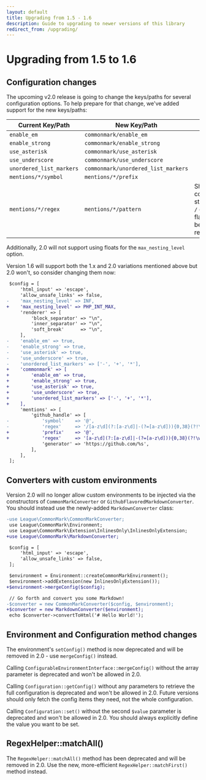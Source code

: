 ```yaml
---
layout: default
title: Upgrading from 1.5 - 1.6
description: Guide to upgrading to newer versions of this library
redirect_from: /upgrading/
---
```


# Upgrading from 1.5 to 1.6

## Configuration changes

The upcoming v2.0 release is going to change the keys/paths for several configuration options. To help prepare for that change, we've added support for the new keys/paths:

| Current Key/Path         | New Key/Path                        | Notes |
| ------------------------ | ----------------------------------- | ----- |
| `enable_em`              | `commonmark/enable_em`              |       |
| `enable_strong`          | `commonmark/enable_strong`          |       |
| `use_asterisk`           | `commonmark/use_asterisk`           |       |
| `use_underscore`         | `commonmark/use_underscore`         |       |
| `unordered_list_markers` | `commonmark/unordered_list_markers` |       |
| `mentions/*/symbol`      | `mentions/*/prefix`                 |       |
| `mentions/*/regex`       | `mentions/*/pattern`                | Should not contain starting/ending `/` delimiters or flags - must be a partial regex |

Additionally, 2.0 will not support using floats for the `max_nesting_level` option.

Version 1.6 will support both the 1.x and 2.0 variations mentioned above but 2.0 won't, so consider changing them now:

```diff
 $config = [
     'html_input' => 'escape',
     'allow_unsafe_links' => false,
-    'max_nesting_level' => INF,
+    'max_nesting_level' => PHP_INT_MAX,
     'renderer' => [
         'block_separator' => "\n",
         'inner_separator' => "\n",
         'soft_break'      => "\n",
     ],
-    'enable_em' => true,
-    'enable_strong' => true,
-    'use_asterisk' => true,
-    'use_underscore' => true,
-    'unordered_list_markers' => ['-', '+', '*'],
+    'commonmark' => [
+        'enable_em' => true,
+        'enable_strong' => true,
+        'use_asterisk' => true,
+        'use_underscore' => true,
+        'unordered_list_markers' => ['-', '+', '*'],
+    ],
     'mentions' => [
         'github_handle' => [
-            'symbol'    => '@',
-            'regex'     => '/[a-z\d](?:[a-z\d]|-(?=[a-z\d])){0,38}(?!\w)/i',
+            'prefix'    => '@',
+            'regex'     => '[a-z\d](?:[a-z\d]|-(?=[a-z\d])){0,38}(?!\w)',
             'generator' => 'https://github.com/%s',
         ],
     ],
 ];
```

## Converters with custom environments

Version 2.0 will no longer allow custom environments to be injected via the constructors of `CommonMarkConverter` or `GithubFlavoredMarkdownConverter`. You should instead use the newly-added `MarkdownConverter` class:

```diff
-use League\CommonMark\CommonMarkConverter;
 use League\CommonMark\Environment;
 use League\CommonMark\Extension\InlinesOnly\InlinesOnlyExtension;
+use League\CommonMark\MarkdownConverter;

 $config = [
     'html_input' => 'escape',
     'allow_unsafe_links' => false,
 ];

 $environment = Environment::createCommonMarkEnvironment();
 $environment->addExtension(new InlinesOnlyExtension());
+$environment->mergeConfig($config);

 // Go forth and convert you some Markdown!
-$converter = new CommonMarkConverter($config, $environment);
+$converter = new MarkdownConverter($environment);
 echo $converter->convertToHtml('# Hello World!');
```

## Environment and Configuration method changes

The environment's `setConfig()` method is now deprecated and will be removed in 2.0 - use `mergeConfig()` instead.

Calling `ConfigurableEnvironmentInterface::mergeConfig()` without the array parameter is deprecated and won't be allowed in 2.0.

Calling `Configuration::getConfig()` without any parameters to retrieve the full configuration is deprecated and won't be allowed in 2.0. Future versions should only fetch the config items they need, not the whole configuration.

Calling `Configuration::set()` without the second `$value` parameter is deprecated and won't be allowed in 2.0.  You should always explicitly define the value you want to be set.

## RegexHelper::matchAll()

The `RegexHelper::matchAll()` method has been deprecated and will be removed in 2.0. Use the new, more-efficient `RegexHelper::matchFirst()` method instead.
